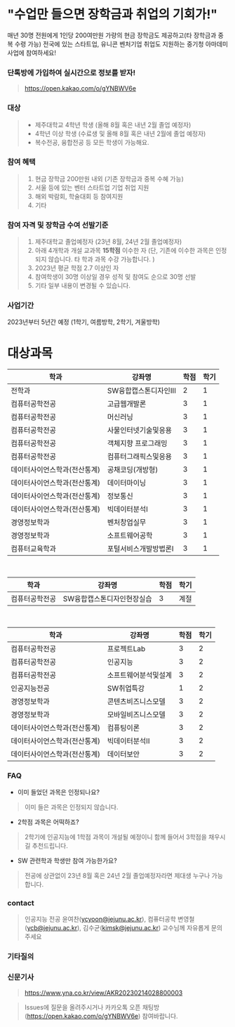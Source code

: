# "수업만 들으면 장학금과 취업의 기회가!"

매년 30명 전원에게 1인당 200여만원 가량의 현금 장학금도 제공하고(타 장학금과 중복 수령 가능) 전국에 있는 스타트업, 유니콘 벤처기업 취업도 지원하는 중기청 아마데미 사업에 참여하세요!

### 단톡방에 가입하여 실시간으로 정보를 받자!
> https://open.kakao.com/o/gYNBWV6e

### 대상
> * 제주대학교 4학년 학생 (올해 8월 혹은 내년 2월 졸업 예정자)
> * 4학년 이상 학생 (수료생 및 올해 8월 혹은 내년 2월에 졸업 예정자) 
> * 복수전공, 융합전공 등 모든 학생이 가능해요. 

### 참여 혜택 
> 1. 현금 장학금 200만원 내외 (기존 장학금과 중복 수혜 가능) <br>
> 2. 서울 등에 있는 벤터 스타트업 기업 취업 지원 <br>
> 3. 해외 박람회, 학술대회 등 참여지원 <br> 
> 4. 기타

### 참여 자격 및 장학금 수여 선발기준 
> 1. 제주대학교 졸업예정자 (23년 8월, 24년 2월 졸업예정자) <br>
> 2. 아래 4개학과 개설 교과목 **15학점** 이수한 자  (단, 기존에 이수한 과목은 인정되지 않습니다. 타 학과 과목 수강 가능합니다. ) <br>
> 3. 2023년 평균 학점 2.7 이상인 자 <br>
> 4. 참여학생이 30명 이상일 경우 성적 및 참여도 순으로 30명 선발 <br>
> 5. 기타 일부 내용이 변경될 수 있습니다. 

### 사업기간
2023년부터 5년간 예정 (1학기, 여름방학, 2학기, 겨울방학) <br>

# 대상과목

|       학과         |강좌명|학점|학기|
|----------------|-------------------------------|---|---|
|전학과|SW융합캡스톤디자인Ⅲ|2|1|
|컴퓨터공학전공|고급웹개발론|3|1|
|컴퓨터공학전공|머신러닝|3|1|
|컴퓨터공학전공|사물인터넷기술및응용|3|1|
|컴퓨터공학전공|객체지향 프로그래밍|3|1|
|컴퓨터공학전공|컴퓨터그래픽스및응용|3|1|
|데이터사이언스학과(전산통계)|공채코딩(개방형)|3|1|
|데이터사이언스학과(전산통계)|데이터마이닝|3|1|
|데이터사이언스학과(전산통계)|정보통신|3|1|
|데이터사이언스학과(전산통계)|빅데이터분석Ⅰ|3|1|
|경영정보학과|벤처창업실무|3|1|
|경영정보학과|소프트웨어공학|3|1|
|컴퓨터교육학과|포털서비스개발방법론Ⅰ|3|1|

<br>

|       학과         |강좌명|학점|학기|
|----------------|-------------------------------|---|---|
|컴퓨터공학전공|SW융합캡스톤디자인현장실습|3|계절|

<br>

|       학과         |강좌명|학점|학기|
|----------------|-------------------------------|---|---|
|컴퓨터공학전공|프로젝트Lab|3|2|
|컴퓨터공학전공|인공지능|3|2|
|컴퓨터공학전공|소프트웨어분석및설계|3|2|
|인공지능전공|SW취업특강|1|2|
|경영정보학과|콘텐츠비즈니스모델|3|2|
|경영정보학과|모바일비즈니스모델|3|2|
|데이터사이언스학과(전산통계)|컴퓨팅이론|3|2|
|데이터사이언스학과(전산통계)|빅데이터분석Ⅱ|3|2|
|데이터사이언스학과(전산통계)|데이터보안|3|2|

### FAQ
- 이미 들었던 과목은 인정되나요?
> 이미 들은 과목은 인정되지 않습니다.
- 2학점 과목은 어떡하죠?
> 2학기에 인공지능에 1학점 과목이 개설될 예정이니 함께 들어서 3학점을 채우시길 추천드립니다.
- SW 관련학과 학생만 참여 가능한가요?
> 전공에 상관없이 23년 8월 혹은 24년 2월 졸업예정자라면 제대생 누구나 가능합니다.

### contact
> 인공지능 전공 윤여찬(ycyoon@jejunu.ac.kr), 컴퓨터공학 변영철(ycb@jejunu.ac.kr), 김수균(kimsk@jejunu.ac.kr) 교수님께 자유롭게 문의 주세요

### 기타질의

### 신문기사
> https://www.yna.co.kr/view/AKR20230214028800003
> 


> Issues에 질문을 올려주시거나 카카오톡 오픈 채팅방(https://open.kakao.com/o/gYNBWV6e) 참여바랍니다.


